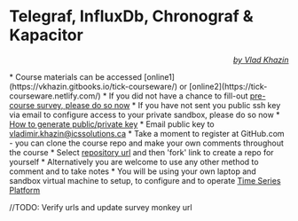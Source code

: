# Telegraf, InfluxDb, Chronograf & Kapacitor

<p align="right"><i><a href="https://www.linkedin.com/in/vkhazin" target="_blank">by Vlad Khazin</a></i></p>
* Course materials can be accessed [online1](https://vkhazin.gitbooks.io/tick-courseware/) or [online2](https://tick-courseware.netlify.com/)
* If you did not have a chance to fill-out <a target="_blank" href="https://www.surveymonkey.com/r/">pre-course survey, please do so now</a>
* If you have not sent you public ssh key via email to configure access to your private sandbox, please do so now
  * <a href="https://docs.joyent.com/public-cloud/getting-started/ssh-keys/generating-an-ssh-key-manually" target="_blank">How to generate public/private key</a>
  * Email public key to <a href="mailto:vladimir.khazin@icssolutions.ca">vladimir.khazin@icssolutions.ca</a>
* Take a moment to register at GitHub.com - you can clone the course repo and make your own comments throughout the course
* Select <a href="https://github.com/vkhazin/tick-courseware" target="_blank">repository url</a> and then 'fork' link to create a repo for yourself 
* Alternatively you are welcome to use any other method to comment and to take notes
* You will be using your own laptop and sandbox virtual machine to setup, to configure and to operate <a href="https://www.influxdata.com/time-series-pla>https://www.influxdata.com/time-series-platform/" targtet="_blank">Time Series Platform</a>

//TODO: Verify urls and update survey monkey url